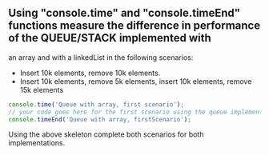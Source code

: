 ## Using "console.time" and "console.timeEnd" functions measure the difference in performance of the QUEUE/STACK implemented with
an array and with a linkedList in the following scenarios:

- Insert 10k elements, remove 10k elements.
- Insert 10k elements, remove 5k elements, insert 10k elements, remove 15k elements

```javascript
console.time('Queue with array, first scenario');
// your code goes here for the first scenario using the queue implemented with an array.
console.timeEnd('Queue with array, firstScenario');
```
Using the above skeleton complete both scenarios for both implementations.
